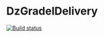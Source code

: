 # DzGradelDelivery
[![Build status](https://ci.appveyor.com/api/projects/status/67yxwbs073t0nus3?svg=true)](https://ci.appveyor.com/project/Spookyy12/dzgradeldelivery)
